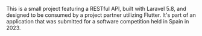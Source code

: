 This is a small project featuring a RESTful API, built with Laravel 5.8, and designed to be consumed by a project partner utilizing Flutter. It's part of an application that was submitted for a software competition held in Spain in 2023.
